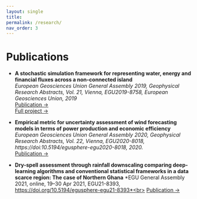 ```yaml
---
layout: single
title:
permalink: /research/
nav_order: 3
---
```


<h1 class="manual_title">Publications</h1>


- **A stochastic simulation framework for representing water, energy and financial fluxes across a non-connected island**  
  *European Geosciences Union General Assembly 2019, Geophysical Research Abstracts, Vol. 21, Vienna, EGU2019-8758, European Geosciences Union, 2019*<br> 
  <a href="https://www.itia.ntua.gr/en/docinfo/1939/" class="gold-link">Publication →</a><br> 
  <a href="https://www.itia.ntua.gr/en/docinfo/1976/" class="gold-link">Full project →</a>


- **Empirical metric for uncertainty assessment of wind forecasting models in terms of power production and economic efficiency**  
  *European Geosciences Union General Assembly 2020, Geophysical Research Abstracts, Vol. 22, Vienna, EGU2020-8018, https://doi:10.5194/egusphere-egu2020-8018, 2020.*<br> 
  <a href="https://meetingorganizer.copernicus.org/EGU2020/EGU2020-8018.html" class="gold-link">Publication →</a>

- **Dry-spell assessment through rainfall downscaling
comparing deep-learning algorithms and conventional statistical frameworks in a data scarce region: The case of Northern Ghana** 
  *EGU General Assembly 2021, online, 19–30 Apr 2021, EGU21-8393, https://doi.org/10.5194/egusphere-egu21-8393*<br> 
  <a href="https://meetingorganizer.copernicus.org/EGU21/EGU21-8393.html" class="gold-link">Publication →</a>
